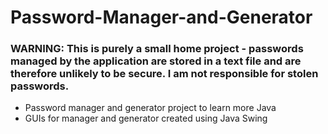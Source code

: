# Password-Manager-and-Generator

### WARNING: This is purely a small home project - passwords managed by the application are stored in a text file and are therefore unlikely to be secure. I am not responsible for stolen passwords.

* Password manager and generator project to learn more Java
* GUIs for manager and generator created using Java Swing
